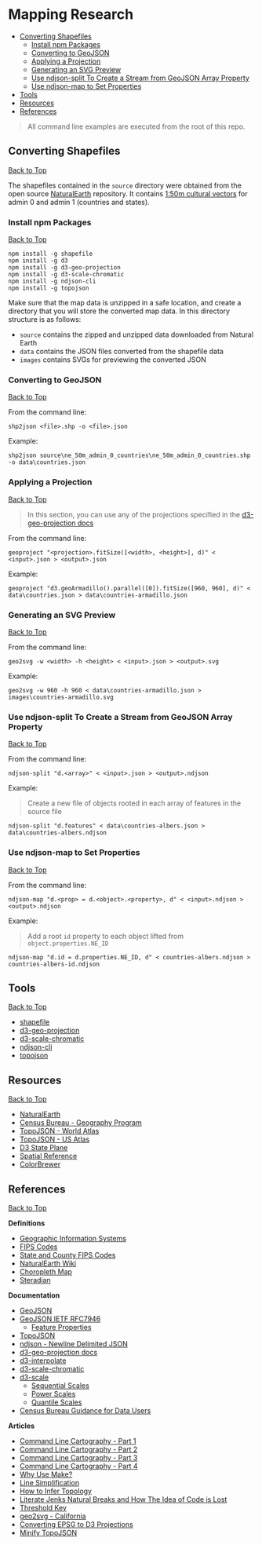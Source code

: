# Mapping Research

* [Converting Shapefiles](#converting-shapefiles)
    * [Install npm Packages](#install-npm-packages)
    * [Converting to GeoJSON](#converting-to-geojson)
    * [Applying a Projection](#applying-a-projection)
    * [Generating an SVG Preview](#generating-an-svg-preview)
    * [Use ndjson-split To Create a Stream from GeoJSON Array Property](#use-ndjson-split-to-create-a-stream-from-geojson-array)
    * [Use ndjson-map to Set Properties](#use-ndjson-map-to-set-properties)
* [Tools](#tools)
* [Resources](#resources)
* [References](#references)

> All command line examples are executed from the root of this repo.

## Converting Shapefiles
[Back to Top](#mapping-research)

The shapefiles contained in the `source` directory were obtained from the open source [NaturalEarth](https://www.naturalearthdata.com/downloads/) repository. It contains [1:50m cultural vectors](https://www.naturalearthdata.com/downloads/50m-cultural-vectors/) for admin 0 and admin 1 (countries and states).

### Install npm Packages
[Back to Top](#mapping-research)

```
npm install -g shapefile
npm install -g d3
npm install -g d3-geo-projection
npm install -g d3-scale-chromatic
npm install -g ndjson-cli
npm install -g topojson
```  

Make sure that the map data is unzipped in a safe location, and create a directory that you will store the converted map data. In this directory structure is as follows:

* `source` contains the zipped and unzipped data downloaded from Natural Earth
* `data` contains the JSON files converted from the shapefile data
* `images` contains SVGs for previewing the converted JSON

### Converting to GeoJSON
[Back to Top](#mapping-research)

From the command line:

```
shp2json <file>.shp -o <file>.json
```

Example:

```
shp2json source\ne_50m_admin_0_countries\ne_50m_admin_0_countries.shp -o data\countries.json
```

### Applying a Projection
[Back to Top](#mapping-research)

> In this section, you can use any of the projections specified in the [d3-geo-projection docs](https://github.com/d3/d3-geo-projection/blob/master/README.md)

From the command line:

```
geoproject "<projection>.fitSize([<width>, <height>], d)" < <input>.json > <output>.json
```

Example:

```
geoproject "d3.geoArmadillo().parallel([0]).fitSize([960, 960], d)" < data\countries.json > data\countries-armadillo.json
```

### Generating an SVG Preview
[Back to Top](#mapping-research)

From the command line:

```
geo2svg -w <width> -h <height> < <input>.json > <output>.svg
```

Example:

```
geo2svg -w 960 -h 960 < data\countries-armadillo.json > images\countries-armadillo.svg
```

### Use ndjson-split To Create a Stream from GeoJSON Array Property
[Back to Top](#mapping-research)

From the command line:

```
ndjson-split "d.<array>" < <input>.json > <output>.ndjson
```

Example:

> Create a new file of objects rooted in each array of features in the source file

```
ndjson-split "d.features" < data\countries-albers.json > data\countries-albers.ndjson
```

### Use ndjson-map to Set Properties
[Back to Top](#mapping-research)

From the command line:

```
ndjson-map "d.<prop> = d.<object>.<property>, d" < <input>.ndjson > <output>.ndjson
```

Example:

> Add a root `id` property to each object lifted from `object.properties.NE_ID`

```
ndjson-map "d.id = d.properties.NE_ID, d" < countries-albers.ndjson > countries-albers-id.ndjson
```

## Tools
[Back to Top](#mapping-research)

* [shapefile](https://github.com/mbostock/shapefile)
* [d3-geo-projection](https://github.com/d3/d3-geo-projection)
* [d3-scale-chromatic](https://github.com/d3/d3-scale-chromatic)
* [ndjson-cli](https://github.com/mbostock/ndjson-cli)
* [topojson](https://github.com/topojson/topojson)

## Resources
[Back to Top](#mapping-research)

* [NaturalEarth](https://www.naturalearthdata.com/downloads/)
* [Census Bureau - Geography Program](https://www.census.gov/programs-surveys/geography.html)
* [TopoJSON - World Atlas](https://github.com/topojson/world-atlas)
* [TopoJSON - US Atlas](https://github.com/topojson/us-atlas)
* [D3 State Plane](https://github.com/veltman/d3-stateplane)
* [Spatial Reference](https://spatialreference.org/)
* [ColorBrewer](http://colorbrewer2.org/#type=sequential&scheme=BuGn&n=3)

## References
[Back to Top](#mapping-research)

**Definitions**  

* [Geographic Information Systems](https://en.wikipedia.org/wiki/Geographic_information_system)
* [FIPS Codes](https://en.wikipedia.org/wiki/Federal_Information_Processing_Standard_state_code)
* [State and County FIPS Codes](https://transition.fcc.gov/oet/info/maps/census/fips/fips.txt)
* [NaturalEarth Wiki](https://en.wikipedia.org/wiki/Natural_Earth)
* [Choropleth Map](https://en.wikipedia.org/wiki/Choropleth_map)
* [Steradian](https://en.wikipedia.org/wiki/Steradian)

**Documentation**  

* [GeoJSON](https://geojson.org/)
* [GeoJSON IETF RFC7946](https://tools.ietf.org/html/rfc7946)
    * [Feature Properties](https://tools.ietf.org/html/rfc7946#section-3.2)
* [TopoJSON](https://github.com/topojson/topojson/blob/master/README.md#api-reference)
* [ndjson - Newline Delimited JSON](http://ndjson.org)
* [d3-geo-projection docs](https://github.com/d3/d3-geo-projection/blob/master/README.md)
* [d3-interpolate](https://github.com/d3/d3-interpolate/blob/master/README.md)
* [d3-scale-chromatic](https://github.com/d3/d3-scale-chromatic/blob/master/README.md)
* [d3-scale](https://github.com/d3/d3-scale/blob/master/README.md)
    * [Sequential Scales](https://github.com/d3/d3-scale/blob/master/README.md#sequential-scales)
    * [Power Scales](https://github.com/d3/d3-scale/blob/master/README.md#power-scales)
    * [Quantile Scales](https://github.com/d3/d3-scale/blob/master/README.md#quantile-scales)
* [Census Bureau Guidance for Data Users](https://www.census.gov/programs-surveys/acs/guidance.html)

**Articles**  

* [Command Line Cartography - Part 1](https://medium.com/@mbostock/command-line-cartography-part-1-897aa8f8ca2c)
* [Command Line Cartography - Part 2](https://medium.com/@mbostock/command-line-cartography-part-2-c3a82c5c0f3)
* [Command Line Cartography - Part 3](https://medium.com/@mbostock/command-line-cartography-part-3-1158e4c55a1e)
* [Command Line Cartography - Part 4](https://medium.com/@mbostock/command-line-cartography-part-4-82d0d26df0cf)
* [Why Use Make?](https://bost.ocks.org/mike/make/)
* [Line Simplification](https://bost.ocks.org/mike/simplify/)
* [How to Infer Topology](https://bost.ocks.org/mike/topology/)
* [Literate Jenks Natural Breaks and How The Idea of Code is Lost](https://macwright.org/2013/02/18/literate-jenks.html)
* [Threshold Key](https://bl.ocks.org/mbostock/4573883)
* [geo2svg - California](https://bl.ocks.org/mbostock/fb6c1e5ff700f9713a9dc2f0fd392c35)
* [Converting EPSG to D3 Projections](https://stackoverflow.com/questions/42259132/converting-epsg-projection-bounds-to-a-d3-js-map/42267008#42267008)
* [Minify TopoJSON](https://observablehq.com/@lemonnish/minify-topojson-in-the-browser)
